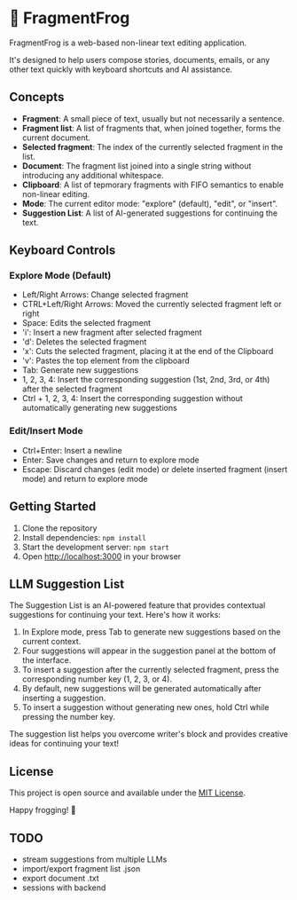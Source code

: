 # 🐸 FragmentFrog

FragmentFrog is a web-based non-linear text editing application.

It's designed to help users compose stories, documents, emails, or any other text quickly with keyboard shortcuts and AI assistance.

## Concepts

- **Fragment**: A small piece of text, usually but not necessarily a sentence.
- **Fragment list**: A list of fragments that, when joined together, forms the current document.
- **Selected fragment**: The index of the currently selected fragment in the list.
- **Document**: The fragment list joined into a single string without introducing any additional whitespace.
- **Clipboard**: A list of tepmorary fragments with FIFO semantics to enable non-linear editing.
- **Mode**: The current editor mode: "explore" (default), "edit", or "insert".
- **Suggestion List**: A list of AI-generated suggestions for continuing the text.

## Keyboard Controls

### Explore Mode (Default)
- Left/Right Arrows: Change selected fragment
- CTRL+Left/Right Arrows: Moved the currently selected fragment left or right
- Space: Edits the selected fragment
- 'i': Insert a new fragment after selected fragment
- 'd': Deletes the selected fragment
- 'x': Cuts the selected fragment, placing it at the end of the Clipboard
- 'v': Pastes the top element from the clipboard
- Tab: Generate new suggestions
- 1, 2, 3, 4: Insert the corresponding suggestion (1st, 2nd, 3rd, or 4th) after the selected fragment
- Ctrl + 1, 2, 3, 4: Insert the corresponding suggestion without automatically generating new suggestions

### Edit/Insert Mode
- Ctrl+Enter: Insert a newline
- Enter: Save changes and return to explore mode
- Escape: Discard changes (edit mode) or delete inserted fragment (insert mode) and return to explore mode

## Getting Started

1. Clone the repository
2. Install dependencies: `npm install`
3. Start the development server: `npm start`
4. Open [http://localhost:3000](http://localhost:3000) in your browser

## LLM Suggestion List

The Suggestion List is an AI-powered feature that provides contextual suggestions for continuing your text. Here's how it works:

1. In Explore mode, press Tab to generate new suggestions based on the current context.
2. Four suggestions will appear in the suggestion panel at the bottom of the interface.
3. To insert a suggestion after the currently selected fragment, press the corresponding number key (1, 2, 3, or 4).
4. By default, new suggestions will be generated automatically after inserting a suggestion.
5. To insert a suggestion without generating new ones, hold Ctrl while pressing the number key.

The suggestion list helps you overcome writer's block and provides creative ideas for continuing your text!

## License

This project is open source and available under the [MIT License](LICENSE).

Happy frogging! 🐸

## TODO

- stream suggestions from multiple LLMs
- import/export fragment list .json
- export document .txt
- sessions with backend
